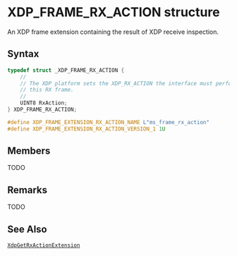# XDP_FRAME_RX_ACTION structure

An XDP frame extension containing the result of XDP receive inspection.

## Syntax

```C
typedef struct _XDP_FRAME_RX_ACTION {
    //
    // The XDP platform sets the XDP_RX_ACTION the interface must perform on
    // this RX frame.
    //
    UINT8 RxAction;
} XDP_FRAME_RX_ACTION;

#define XDP_FRAME_EXTENSION_RX_ACTION_NAME L"ms_frame_rx_action"
#define XDP_FRAME_EXTENSION_RX_ACTION_VERSION_1 1U
```

## Members

TODO

## Remarks

TODO

## See Also

[`XdpGetRxActionExtension`](XdpGetRxActionExtension.md)
